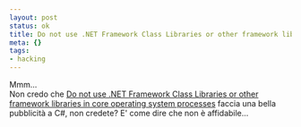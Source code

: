 ```yaml
--- 
layout: post
status: ok
title: Do not use .NET Framework Class Libraries or other framework libraries in core operating system processes
meta: {}
tags: 
- hacking
---
```

 Mmm...  
 Non credo che <a href="http://support.microsoft.com/default.aspx?scid=kb;en-us;841927">Do not use .NET Framework Class Libraries or other framework libraries in core operating system processes</a> faccia una bella pubblicità a C#, non credete? E' come dire che non è affidabile...
